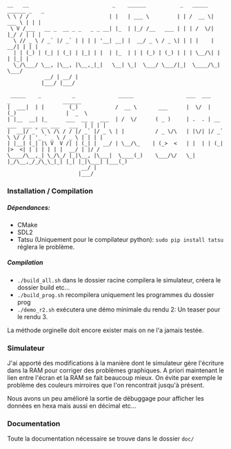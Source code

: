 ```
__   __                           _    ______           _   _____ ______ _   _
\ \ / /                          | |   | ___ \         | | /  __ \| ___ \ | | |
 \ V /___   __ _  __ _ _   _ _ __| |_  | |_/ /__   ___ | | | /  \/| |_/ / | | |
  \ // _ \ / _` |/ _` | | | | '__| __| |  __/ _ \ / _ \| | | |    |  __/| | | |
  | | (_) | (_| | (_| | |_| | |  | |_  | | | (_) | (_) | | | \__/\| |   | |_| |
  \_/\___/ \__, |\__, |\__,_|_|   \__| \_|  \___/ \___/|_|  \____/\_|    \___/
            __/ | __/ |                                                        
           |___/ |___/                                                         

 _____    _          _              _____                 ___  ___           _                 ______
|  ___|  | |        (_)            /  __ \       ___      |  \/  |          (_)                |  _  \
| |__  __| |_      ___  __ _  ___  | /  \/      ( _ )     | .  . | __ ___  ___ _ __ ___   ___  | | | |
|  __|/ _` \ \ /\ / / |/ _` |/ _ \ | |          / _ \/\   | |\/| |/ _` \ \/ / | '_ ` _ \ / _ \ | | | |
| |__| (_| |\ V  V /| | (_| |  __/ | \__/\_    | (_>  <   | |  | | (_| |>  <| | | | | | |  __/ | |/ /
\____/\__,_| \_/\_/ |_|\__, |\___|  \____(_)    \___/\/   \_|  |_/\__,_/_/\_\_|_| |_| |_|\___| |___(_)
                        __/ |                                                                         
                       |___/                                                                          

```
### Installation / Compilation

##### Dépendances:
- CMake
- SDL2
- Tatsu (Uniquement pour le compilateur python): `sudo pip install tatsu` réglera le problème.

##### Compilation

- `./build_all.sh` dans le dossier racine compilera le simulateur, créera le dossier build etc...
- `./build_prog.sh` recompilera uniquement les programmes du dossier prog
- `./demo_r2.sh` exécutera une démo minimale du rendu 2: Un teaser pour le rendu 3.

La méthode orginelle doit encore exister mais on ne l'a jamais testée.

### Simulateur

J'ai apporté des modifications à la manière dont le simulateur gère l'écriture dans la RAM pour corriger des problèmes graphiques. A priori maintenant le lien entre l'écran et la RAM se fait beaucoup mieux. On évite par exemple le problème des couleurs mirroires que l'on rencontrait jusqu'à présent.

Nous avons un peu amélioré la sortie de débuggage pour afficher les données en hexa mais aussi en décimal etc...

### Documentation

Toute la documentation nécessaire se trouve dans le dossier `doc/`
